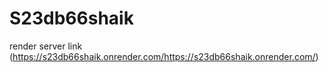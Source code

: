 # S23db66shaik
render server link (https://s23db66shaik.onrender.com/https://s23db66shaik.onrender.com/)

